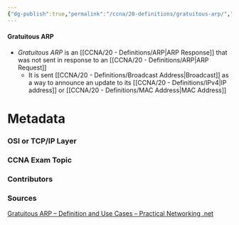 ```yaml
---
{"dg-publish":true,"permalink":"/ccna/20-definitions/gratuitous-arp/","tags":["defs_ccna"],"created":"2023-12-03T14:34:51.834-08:00","updated":"2023-12-03T14:40:20.618-08:00"}
---
```


#### Gratuitous ARP
- *Gratuitous ARP* is an [[CCNA/20 - Definitions/ARP\|ARP Response]] that was not sent in response to an [[CCNA/20 - Definitions/ARP\|ARP Request]]
	- It is sent [[CCNA/20 - Definitions/Broadcast Address\|Broadcast]] as a way to announce an update to its [[CCNA/20 - Definitions/IPv4\|IP address]] or [[CCNA/20 - Definitions/MAC Address\|MAC Address]]







# Metadata
### OSI or TCP/IP Layer

### CCNA Exam Topic

### Contributors

### Sources
[Gratuitous ARP – Definition and Use Cases – Practical Networking .net](https://www.practicalnetworking.net/series/arp/gratuitous-arp/)
